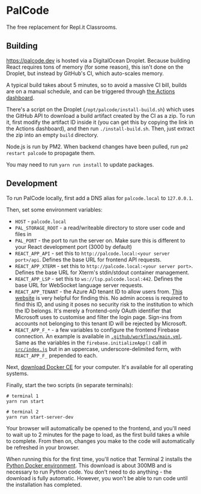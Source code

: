 # PalCode
The free replacement for Repl.it Classrooms.

## Building
https://palcode.dev is hosted via a DigitalOcean Droplet. Because building React requires tons of memory (for some reason), this isn't done on the Droplet, but instead by GitHub's CI, which auto-scales memory.

A typical build takes about 5 minutes, so to avoid a massive CI bill, builds are on a manual schedule, and can be triggered through [the Actions dashboard](https://github.com/palkerecsenyi/palcode/actions?query=workflow%3ACI).

There's a script on the Droplet (`/opt/palcode/install-build.sh`) which uses the GitHub API to download a build artifact created by the CI as a zip. To run it, first modify the artifact ID inside it (you can get this by copying the link in the Actions dashboard), and then run `./install-build.sh`. Then, just extract the zip into an empty `build` directory.

Node.js is run by PM2. When backend changes have been pulled, run `pm2 restart palcode` to propagate them.

You may need to run `yarn run install` to update packages.

## Development
To run PalCode locally, first add a DNS alias for `palcode.local` to `127.0.0.1`.

Then, set some environment variables:

- `HOST` - `palcode.local`
- `PAL_STORAGE_ROOT` - a read/writeable directory to store user code and files in
- `PAL_PORT` - the port to run the server on. Make sure this is different to your React development port (3000 by default)
- `REACT_APP_API` - set this to `http://palcode.local:<your server port>/api`. Defines the base URL for frontend API requests.
- `REACT_APP_XTERM` - set this to `http://palcode.local:<your server port>`. Defines the base URL for Xterm's stdin/stdout container management.
- `REACT_APP_LSP` - set this to `ws://lsp.palcode.local:442`. Defines the base URL for WebSocket language server requests.
- `REACT_APP_TENANT` - the Azure AD tenant ID to allow users from. [This website](https://www.whatismytenantid.com/) is very helpful for finding this. No admin access is required to find this ID, and using it poses no security risk to the institution to which the ID belongs. It's merely a frontend-only OAuth identifier that Microsoft uses to customise and filter the login page. Sign-ins from accounts not belonging to this tenant ID will be rejected by Microsoft.
- `REACT_APP_F_*` - a few variables to configure the frontend Firebase connection. An example is available in [`.github/workflows/main.yml`](https://github.com/palkerecsenyi/palcode/blob/master/.github/workflows/main.yml#L31). Same as the variables in the `firebase.initializeApp()` call in [`src/index.js`](https://github.com/palkerecsenyi/palcode/blob/master/src/index.js#L7) but in an uppercase, underscore-delimited form, with `REACT_APP_F_` prepended to each.

Next, [download Docker CE](https://docs.docker.com/get-docker/) for your computer. It's available for all operating systems.

Finally, start the two scripts (in separate terminals):

```shell script
# terminal 1
yarn run start
```
```shell script
# terminal 2
yarn run start-server-dev
```

Your browser will automatically be opened to the frontend, and you'll need to wait up to 2 minutes for the page to load, as the first build takes a while to complete. From then on, changes you make to the code will automatically be refreshed in your browser.

When running this for the first time, you'll notice that Terminal 2 installs the [Python Docker environment](https://hub.docker.com/_/python). This download is about 300MB and is necessary to run Python code. You don't need to do anything - the download is fully automatic. However, you won't be able to run code until the installation has completed.
